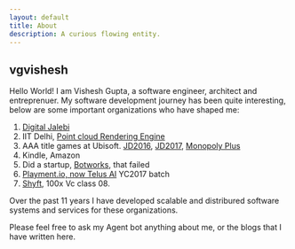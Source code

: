 ```yaml
---
layout: default
title: About
description: A curious flowing entity.
---
```

## vgvishesh
Hello World! I am Vishesh Gupta, a software engineer, architect and entreprenuer. My software development journey has been quite interesting, below are some important organizations who have shaped me:
1. [Digital Jalebi](https://www.digitaljalebi.com/)
2. IIT Delhi, [Point cloud Rendering Engine](https://www.youtube.com/watch?v=vnP9Drw8TDE)
3. AAA title games at Ubisoft. [JD2016](https://en.wikipedia.org/wiki/Just_Dance_2016), [JD2017](https://en.wikipedia.org/wiki/Just_Dance_2017), [Monopoly Plus](https://www.ubisoft.com/en-gb/game/monopoly/monopoly)
4. Kindle, Amazon
5. Did a startup, [Botworks](), that failed
6. [Playment.io, now Telus AI](https://www.telusinternational.com/solutions/ai-data-solutions?INTCMP=ti_playment) YC2017 batch
7. [Shyft](https://shyft.to/), 100x Vc class 08. 

Over the past 11 years I have developed scalable and distribured software systems and services for these organizations. 

Please feel free to ask my Agent bot anything about me, or the blogs that I have written here.

<p id='root'></p>
<script>
    window.__EMBEDDED_DATA__ = {
      client: {
        contextId: "42967a50-bde5-4c20-9fd5-a8268c7ee613",
        authKey: "TNTbN4zC"
      },
      customData: {
        botName: `Vishesh's Agent`
      },
      containerDiv: 'root',
    };
  </script>
<script src="https://embeddable-chatbot.s3.ap-south-1.amazonaws.com/index.js"></script>
